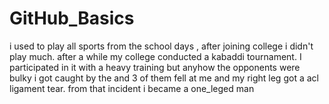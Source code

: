 # GitHub_Basics
i used to play all sports from the school days , after joining college i didn't play much. after a while my college conducted a kabaddi tournament. I participated in it with a heavy training but anyhow the opponents were bulky i got caught by the and 3 of them fell at me and my right leg got a acl ligament tear. from that incident i became a one_leged man 
